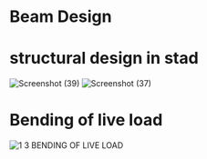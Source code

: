 # Beam Design 
# structural design in stad
![Screenshot (39)](https://github.com/jerinjacob565/structural-design/assets/82531317/23db17c0-e08b-4d68-93da-a526d26c1bf7)
![Screenshot (37)](https://github.com/jerinjacob565/structural-design/assets/82531317/fb9fcf0d-57be-49c6-94fc-d4e6f482eb52)
# Bending of live load
![1 3 BENDING OF LIVE LOAD](https://github.com/jerinjacob565/structural-design/assets/82531317/73590e86-f8aa-4388-87b7-20ad31a5e91e)

